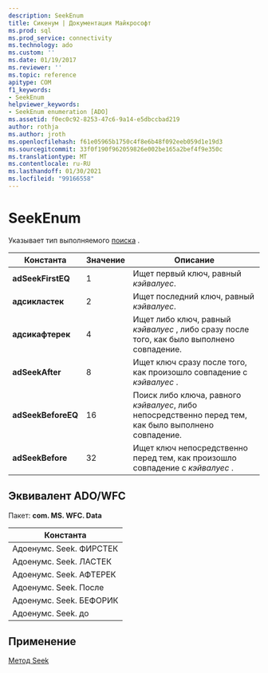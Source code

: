 ```yaml
---
description: SeekEnum
title: Сикенум | Документация Майкрософт
ms.prod: sql
ms.prod_service: connectivity
ms.technology: ado
ms.custom: ''
ms.date: 01/19/2017
ms.reviewer: ''
ms.topic: reference
apitype: COM
f1_keywords:
- SeekEnum
helpviewer_keywords:
- SeekEnum enumeration [ADO]
ms.assetid: f0ec0c92-8253-47c6-9a14-e5dbccbad219
author: rothja
ms.author: jroth
ms.openlocfilehash: f61e05965b1750c4f8e6b48f092eeb059d1e19d3
ms.sourcegitcommit: 33f0f190f962059826e002be165a2bef4f9e350c
ms.translationtype: MT
ms.contentlocale: ru-RU
ms.lasthandoff: 01/30/2021
ms.locfileid: "99166558"
---
```

# <a name="seekenum"></a>SeekEnum
Указывает тип выполняемого [поиска](./seek-method.md) .  
  
|Константа|Значение|Описание|  
|--------------|-----------|-----------------|  
|**adSeekFirstEQ**|1|Ищет первый ключ, равный *кэйвалуес*.|  
|**адсикластек**|2|Ищет последний ключ, равный *кэйвалуес*.|  
|**адсикафтерек**|4|Ищет либо ключ, равный *кэйвалуес* , либо сразу после того, как было выполнено совпадение.|  
|**adSeekAfter**|8|Ищет ключ сразу после того, как произошло совпадение с *кэйвалуес* .|  
|**adSeekBeforeEQ**|16|Поиск либо ключа, равного *кэйвалуес*, либо непосредственно перед тем, как было выполнено совпадение.|  
|**adSeekBefore**|32|Ищет ключ непосредственно перед тем, как произошло совпадение с *кэйвалуес* .|  
  
## <a name="adowfc-equivalent"></a>Эквивалент ADO/WFC  
 Пакет: **com. MS. WFC. Data**  
  
|Константа|  
|--------------|  
|Адоенумс. Seek. ФИРСТЕК|  
|Адоенумс. Seek. ЛАСТЕК|  
|Адоенумс. Seek. АФТЕРЕК|  
|Адоенумс. Seek. После|  
|Адоенумс. Seek. БЕФОРИК|  
|Адоенумс. Seek. до|  
  
## <a name="applies-to"></a>Применение  
 [Метод Seek](./seek-method.md)